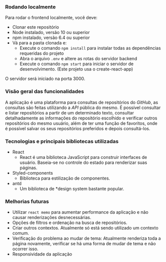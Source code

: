 ### Rodando localmente
Para rodar o frontend localmente, você deve:

 - Clonar este repositório
- Node instalado, versão 10 ou superior
- npm instalado, versão 6.4 ou superior
- Vá para a pasta clonada e:
	- Execute o comando ``npm install`` para instalar todas as dependências requeridas do projeto
	- Abra o arquivo ``.env`` e altere as rotas do servidor backend
	- Execute o comando ``npm start`` para iniciar o servidor de desenvolvimento. (Este projeto usa o create-react-app)

O servidor será iniciado na porta 3000.

### Visão geral das funcionalidades
A aplicação é uma plataforma para consultas de repositórios do *GitHub*, as consultas são feitas utilizando a *API* pública do mesmo. É possível consultar e listar repositórios a partir de um determinado texto, consultar detalhadamente as informações do repositório escolhido e verificar outros repositórios do mesmo usuário, além de ter uma função de favoritos, onde é possível salvar os seus repositórios preferidos e depois consultá-los.

### Tecnologias e principais bibliotecas utilizadas

 - React
	 - React é uma biblioteca JavaScript para construir interfaces de usuário. Baseia-se no controle do estado para renderizar suas páginas.
 - Styled-components
	 - Biblioteca para estilização de componentes.
 - antd
	 - Um biblioteca de *design system bastante popular.

### Melhorias futuras

 - Utilizar ``react memo`` para aumentar performance da aplicação e não causar renderizações desnecessárias.
 - Opções de filtros e ordenação na busca de repositórios.
 - Criar outros contextos. Atualmente só está sendo utilizado um contexto comum.
 - Verificação do problema ao mudar de tema: Atualmente renderiza toda a página novamente, verificar se há uma forma de mudar de tema e não ocorrer isso.
 - Responsividade da aplicação
